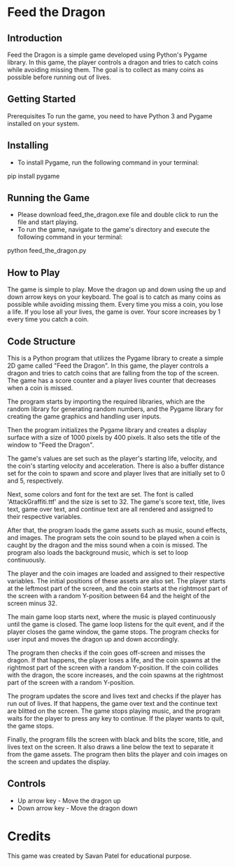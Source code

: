 # Feed the Dragon
## Introduction
Feed the Dragon is a simple game developed using Python's Pygame library. In this game, the player controls a dragon and tries to catch coins while avoiding missing them. The goal is to collect as many coins as possible before running out of lives.

## Getting Started
Prerequisites
To run the game, you need to have Python 3 and Pygame installed on your system.

## Installing
* To install Pygame, run the following command in your terminal:

pip install pygame 

## Running the Game
* Please download feed_the_dragon.exe file and double click to run the file and start playing. 
* To run the game, navigate to the game's directory and execute the following command in your terminal:

python feed_the_dragon.py
## How to Play
The game is simple to play. Move the dragon up and down using the up and down arrow keys on your keyboard. The goal is to catch as many coins as possible while avoiding missing them. Every time you miss a coin, you lose a life. If you lose all your lives, the game is over. Your score increases by 1 every time you catch a coin.

## Code Structure
This is a Python program that utilizes the Pygame library to create a simple 2D game called "Feed the Dragon". In this game, the player controls a dragon and tries to catch coins that are falling from the top of the screen. The game has a score counter and a player lives counter that decreases when a coin is missed.

The program starts by importing the required libraries, which are the random library for generating random numbers, and the Pygame library for creating the game graphics and handling user inputs.

Then the program initializes the Pygame library and creates a display surface with a size of 1000 pixels by 400 pixels. It also sets the title of the window to "Feed the Dragon".

The game's values are set such as the player's starting life, velocity, and the coin's starting velocity and acceleration. There is also a buffer distance set for the coin to spawn and score and player lives that are initially set to 0 and 5, respectively.

Next, some colors and font for the text are set. The font is called 'AttackGraffiti.ttf' and the size is set to 32. The game's score text, title, lives text, game over text, and continue text are all rendered and assigned to their respective variables.

After that, the program loads the game assets such as music, sound effects, and images. The program sets the coin sound to be played when a coin is caught by the dragon and the miss sound when a coin is missed. The program also loads the background music, which is set to loop continuously.

The player and the coin images are loaded and assigned to their respective variables. The initial positions of these assets are also set. The player starts at the leftmost part of the screen, and the coin starts at the rightmost part of the screen with a random Y-position between 64 and the height of the screen minus 32.

The main game loop starts next, where the music is played continuously until the game is closed. The game loop listens for the quit event, and if the player closes the game window, the game stops. The program checks for user input and moves the dragon up and down accordingly.

The program then checks if the coin goes off-screen and misses the dragon. If that happens, the player loses a life, and the coin spawns at the rightmost part of the screen with a random Y-position. If the coin collides with the dragon, the score increases, and the coin spawns at the rightmost part of the screen with a random Y-position.

The program updates the score and lives text and checks if the player has run out of lives. If that happens, the game over text and the continue text are blitted on the screen. The game stops playing music, and the program waits for the player to press any key to continue. If the player wants to quit, the game stops.

Finally, the program fills the screen with black and blits the score, title, and lives text on the screen. It also draws a line below the text to separate it from the game assets. The program then blits the player and coin images on the screen and updates the display.

## Controls
* Up arrow key - Move the dragon up
* Down arrow key - Move the dragon down
# Credits
This game was created by Savan Patel for educational purpose. 
